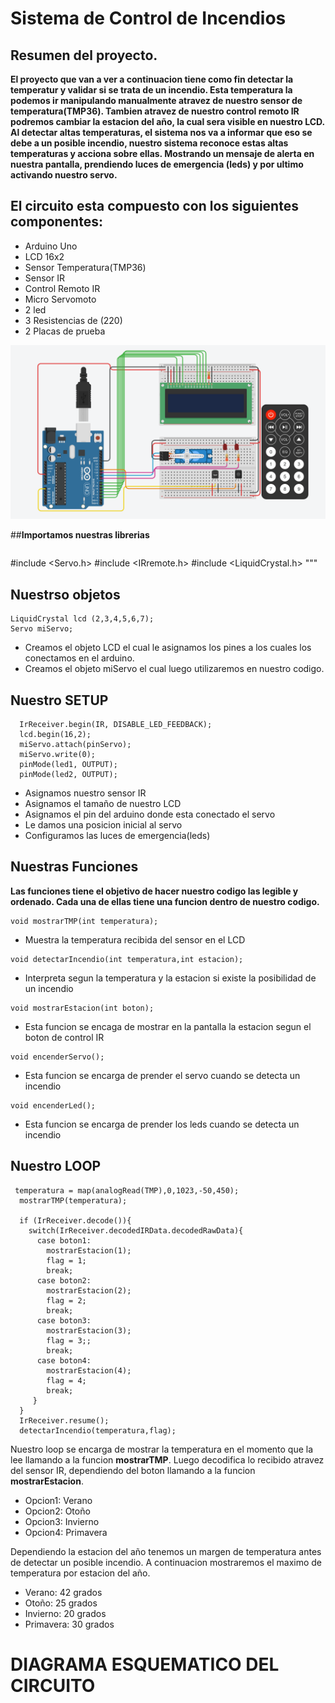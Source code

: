 #  __Sistema de Control de Incendios__

## Resumen del proyecto. 
__El proyecto que van a ver a continuacion tiene como fin detectar la temperatur y validar si se trata de un incendio. 
Esta temperatura la podemos ir manipulando manualmente atravez de nuestro sensor de temperatura(TMP36). Tambien atravez de nuestro 
control remoto IR podremos cambiar la estacion del año, la cual sera visible en nuestro LCD. Al detectar altas temperaturas,
el sistema nos va a informar que eso se debe a un posible incendio, nuestro sistema reconoce estas altas temperaturas y acciona 
sobre ellas. Mostrando un mensaje de alerta en nuestra pantalla, prendiendo luces de emergencia (leds) y por ultimo activando
nuestro servo.__

## El circuito esta compuesto con los siguientes componentes:

* Arduino Uno
* LCD 16x2
* Sensor Temperatura(TMP36)
* Sensor IR
* Control Remoto IR
* Micro Servomoto
* 2 led
* 3 Resistencias de (220)
* 2 Placas de prueba


![](proyecto.PNG)



##__Importamos nuestras  librerias__
```
```
#include <Servo.h>
#include <IRremote.h>
#include <LiquidCrystal.h>
"""

## __Nuestrso objetos__

```
LiquidCrystal lcd (2,3,4,5,6,7);
Servo miServo;
```
* Creamos el objeto LCD el cual le asignamos los pines a los cuales los conectamos en el arduino.
* Creamos el objeto miServo el cual luego utilizaremos en nuestro codigo.

## __Nuestro SETUP__

```
  IrReceiver.begin(IR, DISABLE_LED_FEEDBACK);
  lcd.begin(16,2);
  miServo.attach(pinServo);
  miServo.write(0);
  pinMode(led1, OUTPUT);
  pinMode(led2, OUTPUT);
```

* Asignamos nuestro sensor IR
* Asignamos el tamaño de nuestro LCD
* Asignamos el pin del arduino donde esta conectado el servo
* Le damos una posicion inicial al servo
* Configuramos las luces de emergencia(leds)



## __Nuestras Funciones__

__Las funciones tiene el objetivo de hacer nuestro codigo las legible y ordenado.
Cada una de ellas tiene una funcion dentro de nuestro codigo.__

```
void mostrarTMP(int temperatura);
```
* Muestra la temperatura recibida del sensor en el LCD

```
void detectarIncendio(int temperatura,int estacion);
```
* Interpreta segun la temperatura y la estacion si existe la posibilidad de un incendio

```
void mostrarEstacion(int boton);
```
* Esta funcion se encaga de mostrar en la pantalla la estacion segun el boton de control IR

```
void encenderServo();
```
* Esta funcion se encarga de prender el servo cuando se detecta un incendio

```
void encenderLed();
```
* Esta funcion se encarga de prender los leds cuando se detecta un incendio


## __Nuestro LOOP__
```
 temperatura = map(analogRead(TMP),0,1023,-50,450);  
  mostrarTMP(temperatura);
  
  if (IrReceiver.decode()){ 
    switch(IrReceiver.decodedIRData.decodedRawData){
      case boton1:
        mostrarEstacion(1);
        flag = 1;
      	break;
      case boton2:
      	mostrarEstacion(2);
        flag = 2;
        break;
      case boton3:
      	mostrarEstacion(3);
        flag = 3;;
        break;
      case boton4:
     	mostrarEstacion(4);
        flag = 4;
        break; 
     }
  }
  IrReceiver.resume();
  detectarIncendio(temperatura,flag);
```

Nuestro loop se encarga de mostrar la temperatura en el momento que la lee llamando a la funcion __mostrarTMP__. 
Luego decodifica lo recibido atravez del sensor IR, dependiendo del boton llamando a la funcion __mostrarEstacion__.

* Opcion1: Verano
* Opcion2: Otoño
* Opcion3: Invierno
* Opcion4: Primavera

Dependiendo la estacion del año tenemos un margen de temperatura antes de detectar un posible incendio. 
A continuacion mostraremos el maximo de temperatura por estacion del año.

* Verano: 42 grados
* Otoño: 25 grados
* Invierno: 20 grados
* Primavera: 30 grados

# __DIAGRAMA ESQUEMATICO DEL CIRCUITO__










